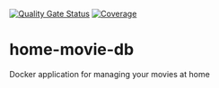 [![Quality Gate Status](https://sonarcloud.io/api/project_badges/measure?project=AlexDor18_home-movie-db&metric=alert_status&token=38143e1418c153b6a1b75b3afa1976766cf39412)](https://sonarcloud.io/summary/new_code?id=AlexDor18_home-movie-db) [![Coverage](https://sonarcloud.io/api/project_badges/measure?project=AlexDor18_home-movie-db&metric=coverage&token=38143e1418c153b6a1b75b3afa1976766cf39412)](https://sonarcloud.io/summary/new_code?id=AlexDor18_home-movie-db) 

# home-movie-db
Docker application for managing your movies at home
